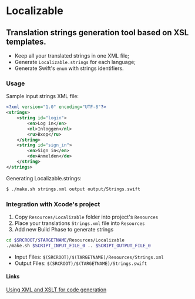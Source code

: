 # Localizable
## Translation strings generation tool based on XSL templates.

- Keep all your translated strings in one XML file;
- Generate `Localizable.strings` for each language;
- Generate Swift's `enum` with strings identifiers.

### Usage

Sample input strings XML file:

```xml
<?xml version="1.0" encoding="UTF-8"?>
<strings>
    <string id="login">
        <en>Log in</en>
        <nl>Inloggen</nl>
        <ru>Вход</ru>
    </string>
    <string id="sign_in">
        <en>Sign in</en>
        <de>Anmelden</de>
    </string>
</strings>
```

Generating Localizable.strings:

```sh
$ ./make.sh strings.xml output output/Strings.swift
```

### Integration with Xcode's project

1. Copy `Resources/Localizable` folder into project's `Resources`
1. Place your translations `Strings.xml` file into `Resources`
1. Add new Build Phase to generate strings

```sh
cd $SRCROOT/$TARGETNAME/Resources/Localizable
./make.sh $SCRIPT_INPUT_FILE_0 .. $SCRIPT_OUTPUT_FILE_0
```

- Input Files: `$(SRCROOT)/$(TARGETNAME)/Resources/Strings.xml`
- Output Files: `$(SRCROOT)/$(TARGETNAME)/Strings.swift`

#### Links
[Using XML and XSLT for code generation](https://grigory.nl/posts/xslt-auto-generation/)

